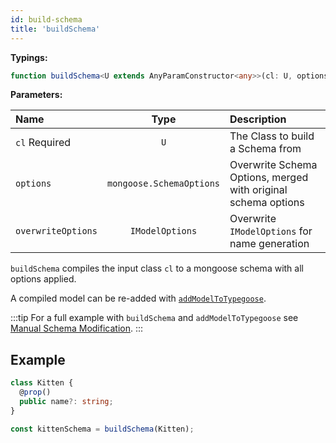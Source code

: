 ```yaml
---
id: build-schema
title: 'buildSchema'
---
```


**Typings:**

```ts
function buildSchema<U extends AnyParamConstructor<any>>(cl: U, options?: mongoose.SchemaOptions, overwriteOptions?: IModelOptions): mongoose.Schema<DocumentType<InstanceType<U>>>
```

**Parameters:**

| Name                                                   |           Type           | Description                                                   |
| :----------------------------------------------------- | :----------------------: | :------------------------------------------------------------ |
| `cl` <span class="badge badge--danger">Required</span> |           `U`            | The Class to build a Schema from                              |
| `options`                                              | `mongoose.SchemaOptions` | Overwrite Schema Options, merged with original schema options |
| `overwriteOptions`                                     |     `IModelOptions`      | Overwrite `IModelOptions` for name generation                 |

`buildSchema` compiles the input class `cl` to a mongoose schema with all options applied.

A compiled model can be re-added with [`addModelToTypegoose`](./addModelToTypegoose.md).

:::tip
For a full example with `buildSchema` and `addModelToTypegoose` see [Manual Schema Modification](../../guides/advanced/manual-schema-modification.md).
:::

## Example

```ts
class Kitten {
  @prop()
  public name?: string;
}

const kittenSchema = buildSchema(Kitten);
```
